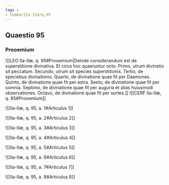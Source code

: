 ```yaml
---
tags : 
- Summa/IIa-IIæ/q.95
---
```


## Quaestio 95

### Prooemium

![[LEO IIa-IIæ, q. 95#Prooemium|Deinde considerandum est de superstitione divinativa. Et circa hoc quaeruntur octo. Primo, utrum divinatio sit peccatum. Secundo, utrum sit species superstitionis. Tertio, de speciebus divinationis. Quarto, de divinatione quae fit per Daemones. Quinto, de divinatione quae fit per astra. Sexto, de divinatione quae fit per somnia. Septimo, de divinatione quae fit per auguria et alias huiusmodi observationes. Octavo, de divinatione quae fit per sortes.]]
![[CERF IIa-IIæ, q. 95#Prooemium]]

![[IIa-IIæ, q. 95, a. 1#Articulus 1]]

![[IIa-IIæ, q. 95, a. 2#Articulus 2]]

![[IIa-IIæ, q. 95, a. 3#Articulus 3]]

![[IIa-IIæ, q. 95, a. 4#Articulus 4]]

![[IIa-IIæ, q. 95, a. 5#Articulus 5]]

![[IIa-IIæ, q. 95, a. 6#Articulus 6]]

![[IIa-IIæ, q. 95, a. 7#Articulus 7]]

![[IIa-IIæ, q. 95, a. 8#Articulus 8]]

